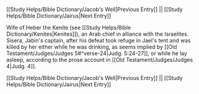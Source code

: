 [[Study Helps/Bible Dictionary/Jacob's Well|Previous Entry]]  ||  [[Study Helps/Bible Dictionary/Jairus|Next Entry]]

 Wife of Heber the Kenite (see [[Study Helps/Bible Dictionary/Kenites|Kenites]]), an Arab chief in alliance with the Israelites. Sisera, Jabin's captain, after his defeat took refuge in Jael's tent and was killed by her either while he was drinking, as seems implied by [[Old Testament/Judges/Judges 5#^verse-24|Judg. 5:24-27]], or while he lay asleep, according to the prose account in [[Old Testament/Judges/Judges 4|Judg. 4]].

[[Study Helps/Bible Dictionary/Jacob's Well|Previous Entry]]  ||  [[Study Helps/Bible Dictionary/Jairus|Next Entry]]